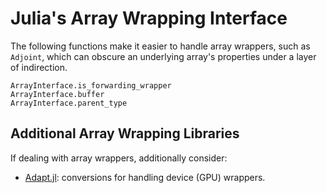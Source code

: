 # Julia's Array Wrapping Interface

The following functions make it easier to handle array wrappers, such as `Adjoint`, which
can obscure an underlying array's properties under a layer of indirection.

```@docs
ArrayInterface.is_forwarding_wrapper
ArrayInterface.buffer
ArrayInterface.parent_type
```

## Additional Array Wrapping Libraries

If dealing with array wrappers, additionally consider:

- [Adapt.jl](https://github.com/JuliaGPU/Adapt.jl): conversions for handling device (GPU) wrappers.